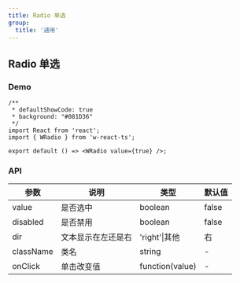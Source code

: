 ```yaml
---
title: Radio 单选
group:
  title: '通用'
---
```


## Radio 单选

### Demo

```tsx
/**
 * defaultShowCode: true
 * background: "#081D36"
 */
import React from 'react';
import { WRadio } from 'w-react-ts';

export default () => <WRadio value={true} />;
```

### API

| 参数      | 说明               | 类型            | 默认值 |
| --------- | ------------------ | --------------- | ------ |
| value     | 是否选中           | boolean         | false  |
| disabled  | 是否禁用           | boolean         | false  |
| dir       | 文本显示在左还是右 | 'right'\|其他   | 右     |
| className | 类名               | string          | -      |
| onClick   | 单击改变值         | function(value) | -      |
